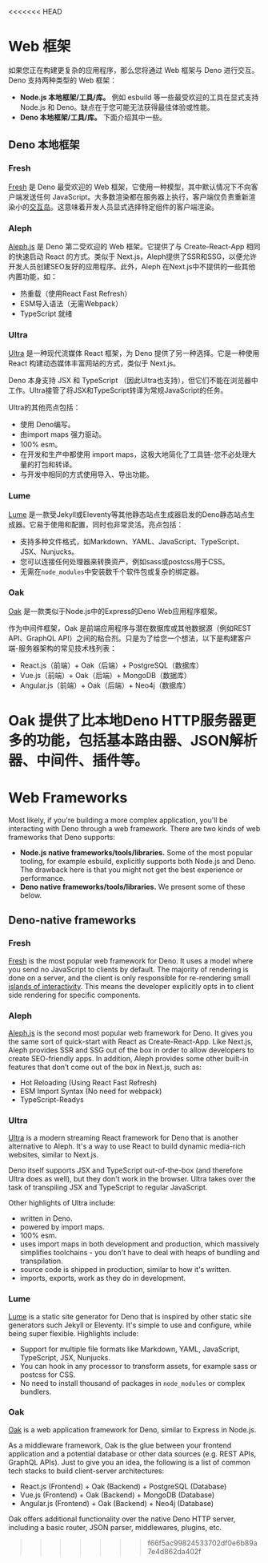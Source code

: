 <<<<<<< HEAD
# Web 框架

如果您正在构建更复杂的应用程序，那么您将通过 Web 框架与 Deno 进行交互。Deno
支持两种类型的 Web 框架：

- **Node.js 本地框架/工具/库。** 例如 esbuild 等一些最受欢迎的工具在显式支持
  Node.js 和 Deno。缺点在于您可能无法获得最佳体验或性能。
- **Deno 本地框架/工具/库。** 下面介绍其中一些。

## Deno 本地框架

### Fresh

[Fresh](https://fresh.deno.dev/) 是 Deno 最受欢迎的 Web
框架，它使用一种模型，其中默认情况下不向客户端发送任何
JavaScript。大多数渲染都在服务器上执行，客户端仅负责重新渲染小的[交互岛](https://jasonformat.com/islands-architecture/)。这意味着开发人员显式选择特定组件的客户端渲染。

### Aleph

[Aleph.js](https://alephjs.org/docs/get-started) 是 Deno 第二受欢迎的 Web
框架。它提供了与 Create-React-App 相同的快速启动 React 的方式。类似于
Next.js，Aleph提供了SSR和SSG，以便允许开发人员创建SEO友好的应用程序。此外，Aleph
在Next.js中不提供的一些其他内置功能，如：

- 热重载（使用React Fast Refresh）
- ESM导入语法（无需Webpack）
- TypeScript 就绪

### Ultra

[Ultra](https://ultrajs.dev/) 是一种现代流媒体 React 框架，为 Deno
提供了另一种选择。它是一种使用 React 构建动态媒体丰富网站的方式，类似于
Next.js。

Deno 本身支持 JSX 和 TypeScript
（因此Ultra也支持），但它们不能在浏览器中工作。Ultra接管了将JSX和TypeScript转译为常规JavaScript的任务。

Ultra的其他亮点包括：

- 使用 Deno编写。
- 由import maps 强力驱动。
- 100% esm。
- 在开发和生产中都使用 import
  maps，这极大地简化了工具链-您不必处理大量的打包和转译。
- 与开发中相同的方式使用导入、导出功能。

### Lume

[Lume](https://lume.land/)
是一款受Jekyll或Eleventy等其他静态站点生成器启发的Deno静态站点生成器。它易于使用和配置，同时也非常灵活。亮点包括：

- 支持多种文件格式，如Markdown、YAML、JavaScript、TypeScript、JSX、Nunjucks。
- 您可以连接任何处理器来转换资产，例如sass或postcss用于CSS。
- 无需在`node_modules`中安装数千个软件包或复杂的绑定器。

### Oak

[Oak](https://deno.land/x/oak) 是一款类似于Node.js中的Express的Deno
Web应用程序框架。

作为中间件框架，Oak 是前端应用程序与潜在数据库或其他数据源（例如REST
API、GraphQL
API）之间的粘合剂。只是为了给您一个想法，以下是构建客户端-服务器架构的常见技术栈列表：

- React.js（前端）+ Oak（后端）+ PostgreSQL（数据库）
- Vue.js（前端）+ Oak（后端）+ MongoDB（数据库）
- Angular.js（前端）+ Oak（后端）+ Neo4j（数据库）

Oak 提供了比本地Deno
HTTP服务器更多的功能，包括基本路由器、JSON解析器、中间件、插件等。
=======
# Web Frameworks

Most likely, if you're building a more complex application, you'll be
interacting with Deno through a web framework. There are two kinds of web
frameworks that Deno supports:

- **Node.js native frameworks/tools/libraries.** Some of the most popular
  tooling, for example esbuild, explicitly supports both Node.js and Deno. The
  drawback here is that you might not get the best experience or performance.
- **Deno native frameworks/tools/libraries.** We present some of these below.

## Deno-native frameworks

### Fresh

[Fresh](https://fresh.deno.dev/) is the most popular web framework for Deno. It
uses a model where you send no JavaScript to clients by default. The majority of
rendering is done on a server, and the client is only responsible for
re-rendering small
[islands of interactivity](https://jasonformat.com/islands-architecture/). This
means the developer explicitly opts in to client side rendering for specific
components.

### Aleph

[Aleph.js](https://alephjs.org/docs/get-started) is the second most popular web
framework for Deno. It gives you the same sort of quick-start with React as
Create-React-App. Like Next.js, Aleph provides SSR and SSG out of the box in
order to allow developers to create SEO-friendly apps. In addition, Aleph
provides some other built-in features that don’t come out of the box in Next.js,
such as:

- Hot Reloading (Using React Fast Refresh)
- ESM Import Syntax (No need for webpack)
- TypeScript-Readys

### Ultra

[Ultra](https://ultrajs.dev/) is a modern streaming React framework for Deno
that is another alternative to Aleph. It's a way to use React to build dynamic
media-rich websites, similar to Next.js.

Deno itself supports JSX and TypeScript out-of-the-box (and therefore Ultra does
as well), but they don't work in the browser. Ultra takes over the task of
transpiling JSX and TypeScript to regular JavaScript.

Other highlights of Ultra include:

- written in Deno.
- powered by import maps.
- 100% esm.
- uses import maps in both development and production, which massively
  simplifies toolchains - you don't have to deal with heaps of bundling and
  transpilation.
- source code is shipped in production, similar to how it's written.
- imports, exports, work as they do in development.

### Lume

[Lume](https://lume.land/) is a static site generator for Deno that is inspired
by other static site generators such Jekyll or Eleventy. It's simple to use and
configure, while being super flexible. Highlights include:

- Support for multiple file formats like Markdown, YAML, JavaScript, TypeScript,
  JSX, Nunjucks.
- You can hook in any processor to transform assets, for example sass or postcss
  for CSS.
- No need to install thousand of packages in `node_modules` or complex bundlers.

### Oak

[Oak](https://deno.land/x/oak) is a web application framework for Deno, similar
to Express in Node.js.

As a middleware framework, Oak is the glue between your frontend application and
a potential database or other data sources (e.g. REST APIs, GraphQL APIs). Just
to give you an idea, the following is a list of common tech stacks to build
client-server architectures:

- React.js (Frontend) + Oak (Backend) + PostgreSQL (Database)
- Vue.js (Frontend) + Oak (Backend) + MongoDB (Database)
- Angular.js (Frontend) + Oak (Backend) + Neo4j (Database)

Oak offers additional functionality over the native Deno HTTP server, including
a basic router, JSON parser, middlewares, plugins, etc.
>>>>>>> f66f5ac99824533702df0e6b89a7e4d862da402f
